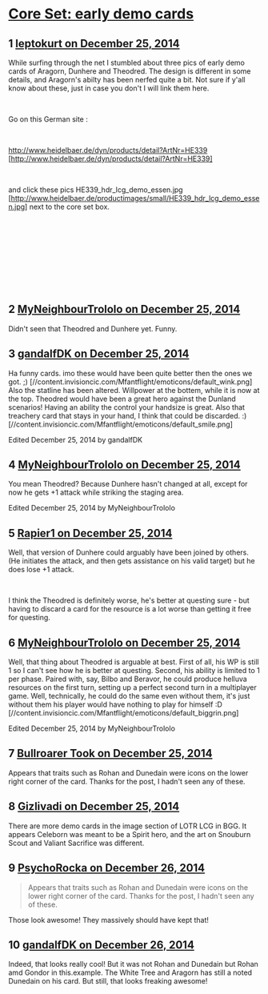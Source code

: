 # [Core Set: early demo cards](https://community.fantasyflightgames.com/topic/129882-core-set-early-demo-cards/)

## 1 [leptokurt on December 25, 2014](https://community.fantasyflightgames.com/topic/129882-core-set-early-demo-cards/?do=findComment&comment=1380974)

While surfing through the net I stumbled about three pics of early demo cards of Aragorn, Dunhere and Theodred. The design is different in some details, and Aragorn's abilty has been nerfed quite a bit. Not sure if y'all know about these, just in case you don't I will link them here.

 

Go on this German site :

 

http://www.heidelbaer.de/dyn/products/detail?ArtNr=HE339 [http://www.heidelbaer.de/dyn/products/detail?ArtNr=HE339]

 

and click these pics HE339_hdr_lcg_demo_essen.jpg [http://www.heidelbaer.de/productimages/small/HE339_hdr_lcg_demo_essen.jpg] next to the core set box.

 

 

 

 

 

## 2 [MyNeighbourTrololo on December 25, 2014](https://community.fantasyflightgames.com/topic/129882-core-set-early-demo-cards/?do=findComment&comment=1380978)

Didn't seen that Theodred and Dunhere yet. Funny.

## 3 [gandalfDK on December 25, 2014](https://community.fantasyflightgames.com/topic/129882-core-set-early-demo-cards/?do=findComment&comment=1380983)

Ha funny cards. imo these would have been quite better then the ones we got. ;) [//content.invisioncic.com/Mfantflight/emoticons/default_wink.png] Also the statline has been altered. Willpower at the bottem, while it is now at the top. Theodred would have been a great hero against the Dunland scenarios! Having an ability the control your handsize is great. Also that treachery card that stays in your hand, I think that could be discarded. :) [//content.invisioncic.com/Mfantflight/emoticons/default_smile.png]

Edited December 25, 2014 by gandalfDK

## 4 [MyNeighbourTrololo on December 25, 2014](https://community.fantasyflightgames.com/topic/129882-core-set-early-demo-cards/?do=findComment&comment=1380986)

You mean Theodred? Because Dunhere hasn't changed at all, except for now he gets +1 attack while striking the staging area.

Edited December 25, 2014 by MyNeighbourTrololo

## 5 [Rapier1 on December 25, 2014](https://community.fantasyflightgames.com/topic/129882-core-set-early-demo-cards/?do=findComment&comment=1380989)

Well, that version of Dunhere could arguably have been joined by others. (He initiates the attack, and then gets assistance on his valid target) but he does lose +1 attack.

 

I think the Theodred is definitely worse, he's better at questing sure - but having to discard a card for the resource is a lot worse than getting it free for questing. 

## 6 [MyNeighbourTrololo on December 25, 2014](https://community.fantasyflightgames.com/topic/129882-core-set-early-demo-cards/?do=findComment&comment=1381038)

Well, that thing about Theodred is arguable at best. First of all, his WP is still 1 so I can't see how he is better at questing. Second, his ability is limited to 1 per phase. Paired with, say, Bilbo and Beravor, he could produce helluva resources on the first turn, setting up a perfect second turn in a multiplayer game. Well, technically, he could do the same even without them, it's just without them his player would have nothing to play for himself :D [//content.invisioncic.com/Mfantflight/emoticons/default_biggrin.png]

Edited December 25, 2014 by MyNeighbourTrololo

## 7 [Bullroarer Took on December 25, 2014](https://community.fantasyflightgames.com/topic/129882-core-set-early-demo-cards/?do=findComment&comment=1381093)

Appears that traits such as Rohan and Dunedain were icons on the lower right corner of the card. Thanks for the post, I hadn't seen any of these.

## 8 [Gizlivadi on December 25, 2014](https://community.fantasyflightgames.com/topic/129882-core-set-early-demo-cards/?do=findComment&comment=1381101)

There are more demo cards in the image section of LOTR LCG in BGG. It appears Celeborn was meant to be a Spirit hero, and the art on Snouburn Scout and Valiant Sacrifice was different.

## 9 [PsychoRocka on December 26, 2014](https://community.fantasyflightgames.com/topic/129882-core-set-early-demo-cards/?do=findComment&comment=1381492)

> Appears that traits such as Rohan and Dunedain were icons on the lower right corner of the card. Thanks for the post, I hadn't seen any of these.

Those look awesome! They massively should have kept that!

## 10 [gandalfDK on December 26, 2014](https://community.fantasyflightgames.com/topic/129882-core-set-early-demo-cards/?do=findComment&comment=1381716)

Indeed, that looks really cool! But it was not Rohan and Dunedain but Rohan amd Gondor in this.example. The White Tree and Aragorn has still a noted Dunedain on his card. But still, that looks freaking awesome!

